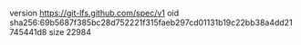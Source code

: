 version https://git-lfs.github.com/spec/v1
oid sha256:69b5687f385bc28d752221f315faeb297cd01131b19c22bb38a4dd21745441d8
size 22984
